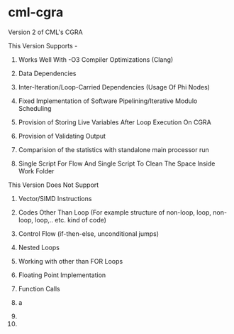 # cml-cgra

Version 2 of CML's CGRA

This Version Supports -

1. Works Well With -O3 Compiler Optimizations (Clang)

2. Data Dependencies

3. Inter-Iteration/Loop-Carried Dependencies (Usage Of Phi Nodes)

4. Fixed Implementation of Software Pipelining/Iterative Modulo Scheduling

5. Provision of Storing Live Variables After Loop Execution On CGRA

6. Provision of Validating Output

7. Comparision of the statistics with standalone main processor run

8. Single Script For Flow And Single Script To Clean The Space Inside Work Folder


This Version Does Not Support

1. Vector/SIMD Instructions

2. Codes Other Than Loop (For example structure of non-loop, loop, non-loop, loop,.. etc. kind of code)

3. Control Flow (if-then-else, unconditional jumps)

4. Nested Loops

5. Working with other than FOR Loops 

6. Floating Point Implementation

7. Function Calls 
8. a
8. 
7. 
